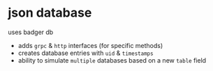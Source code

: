 # json database

uses badger db
- adds `grpc` & `http` interfaces (for specific methods)
- creates database entries with `uid` & `timestamps`
- ability to simulate `multiple` databases based on a new `table` field
